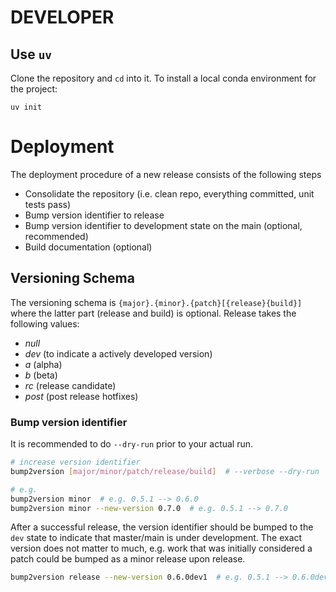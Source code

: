 # DEVELOPER

## Use `uv`
Clone the repository and `cd` into it.
To install a local conda environment for the project:

```shell
uv init
```


# Deployment
The deployment procedure of a new release consists of the following steps
- Consolidate the repository (i.e. clean repo, everything committed, unit tests pass)
- Bump version identifier to release
- Bump version identifier to development state on the main (optional, recommended)
- Build documentation (optional)

## Versioning Schema
The versioning schema is `{major}.{minor}.{patch}[{release}{build}]` where the
latter part (release and build) is optional.
Release takes the following values:
- _null_
- _dev_ (to indicate a actively developed version)
- _a_ (alpha)
- _b_ (beta)
- _rc_ (release candidate)
- _post_ (post release hotfixes)

### Bump version identifier
It is recommended to do `--dry-run` prior to your actual run.
```bash
# increase version identifier
bump2version [major/minor/patch/release/build]  # --verbose --dry-run

# e.g.
bump2version minor  # e.g. 0.5.1 --> 0.6.0
bump2version minor --new-version 0.7.0  # e.g. 0.5.1 --> 0.7.0
```
After a successful release, the version identifier should be bumped to the `dev` state to indicate
that master/main is under development. The exact version does not matter to much, e.g. work that was
initially considered a patch could be bumped as a minor release upon release.
```bash
bump2version release --new-version 0.6.0dev1  # e.g. 0.5.1 --> 0.6.0dev1
```
